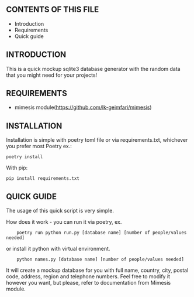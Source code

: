 CONTENTS OF THIS FILE
---------------------

 * Introduction
 * Requirements
 * Quick guide

INTRODUCTION
------------

This is a quick mockup sqlite3 database generator with the random data that you might need for your projects!

REQUIREMENTS
------------

* mimesis module(https://github.com/lk-geimfari/mimesis)

INSTALLATION
------------
Installation is simple with poetry toml file or via requirements.txt, whichever you prefer most
Poetry ex.:

    poetry install
    
With pip:

    pip install requirements.txt
 
 
QUICK GUIDE
-------------
The usage of this quick script is very simple.

 How does it work - you can run it via
        poetry, ex. 
        
        poetry run python run.py [database name] [number of people/values needed]
  or install it python with virtual environment.
  
        python names.py [database name] [number of people/values needed]

It will create a mockup database for you with full name, country, city, postal code, address, region and telephone numbers.
Feel free to modify it however you want, but please, refer to documentation from Mimesis module.
